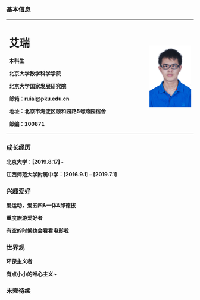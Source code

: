 ### 基本信息
<table border="0">
  <tr>
    <td width="75%">
      <h1>艾瑞</h1>
      <p><b>本科生</b></p> 
      <p><b>北京大学数学科学学院</b></p>
      <p><b>北京大学国家发展研究院</b></p>
      <p><b>邮箱：ruiai@pku.edu.cn</b></p>
      <p><b>地址：北京市海淀区颐和园路5号燕园宿舍</b></p>
      <p><b>邮编：100871</b></p>
    </td>
    <td width="25%">
      <img src="/DSC_0907.jpg" width="100%">      
    </td>
  </tr>
</table>

### 成长经历
<p><b>北京大学：[2019.8.17] -</b></p> 
<p><b>江西师范大学附属中学：[2016.9.1] – [2019.7.1] </b></p> 

### 兴趣爱好
<p><b>爱运动，爱五四&一体&邱德拔</b></p> 
<p><b>重度旅游爱好者</b></p> 
<p><b>有空的时候也会看看电影啦</b></p> 

### 世界观
<p><b>环保主义者</b></p> 
<p><b>有点小小的唯心主义~</b></p> 

### 未完待续
